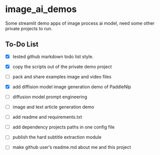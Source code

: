 # image_ai_demos

Some streamlit demo apps of image process ai model, need some other private projects to run.


## To-Do List
- [X] tested github markdown todo list style.
- [X] copy the scripts out of the private demo project
- [ ] pack and share examples image and video files 
- [X] add diffision model image generation demo of PaddleNlp
- [ ] diffusion model prompt engineering
- [ ] image and text article generation demo
- [ ] add readme and requirements.txt
- [ ] add dependency projects paths in one config file
- [ ] publish the hard subtitle extraction module
- [ ] make github user‘s readme.md about me and this project 

 
